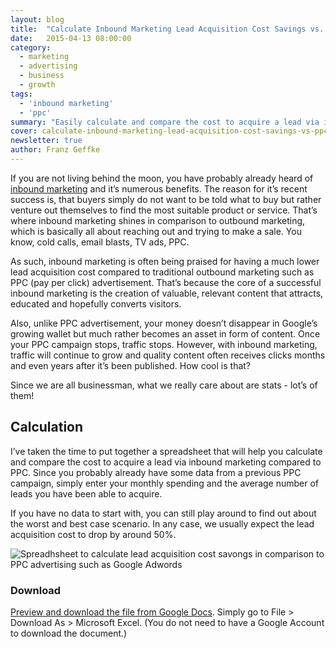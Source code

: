 ```yaml
---
layout: blog
title:  "Calculate Inbound Marketing Lead Acquisition Cost Savings vs. PPC Advertising"
date:   2015-04-13 08:00:00
category:
  - marketing
  - advertising
  - business
  - growth
tags:
  - 'inbound marketing'
  - 'ppc'
summary: "Easily calculate and compare the cost to acquire a lead via inbound marketing compared to traditional channels such as PPC (pay per click)."
cover: calculate-inbound-marketing-lead-acquisition-cost-savings-vs-ppc-advertising.jpg
newsletter: true
author: Franz Geffke
---
```


If you are not living behind the moon, you have probably already heard of [inbound marketing][inbound] and it’s numerous benefits. The reason for it’s recent success is, that buyers simply do not want to be told what to buy but rather venture out themselves to find the most suitable product or service. That’s where inbound marketing shines in comparison to outbound marketing, which is basically all about reaching out and trying to make a sale. You know, cold calls, email blasts, TV ads, PPC.

As such, inbound marketing is often being praised for having a much lower lead acquisition cost compared to traditional outbound marketing such as PPC (pay per click) advertisement. That’s because the core of a successful inbound marketing is the creation of valuable, relevant content that attracts, educated and hopefully converts visitors.

Also, unlike PPC advertisement, your money doesn’t disappear in Google’s growing wallet but much rather becomes an asset in form of content. Once your PPC campaign stops, traffic stops. However, with inbound marketing, traffic will continue to grow and quality content often receives clicks months and even years after it’s been published. How cool is that?

Since we are all businessman, what we really care about are stats - lot’s of them!

## Calculation

I’ve taken the time to put together a spreadsheet that will help you calculate and compare the cost to acquire a lead via inbound marketing compared to PPC. Since you probably already have some data from a previous PPC campaign, simply enter your monthly spending and the average number of leads you have been able to acquire.

If you have no data to start with, you can still play around to find out about the worst and best case scenario. In any case, we usually expect the lead acquisition cost to drop by around 50%.

![Spreadhsheet to calculate lead acquisition cost savongs in comparison to PPC advertising such as Google Adwords](/assets/images/archive/blog/calculate-inbound-marketing-lead-acquisition-cost-savings-vs-ppc-advertising-01.png)

### Download

[Preview and download the file from Google Docs][spreadsheet]. Simply go to File > Download As > Microsoft Excel. (You do not need to have a Google Account to download the document.)

[inbound]: /blog/entry/inbound-marketing-how-to-get-started-in-5-minutes/
[spreadsheet]: https://docs.google.com/spreadsheets/d/1-N0vYWKF4cUZlJhvty5TJ796H4Nqng66j0yfszLnSqQ/edit?usp=sharing
